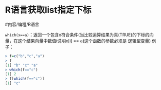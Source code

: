 R语言获取list指定下标
======

#内容/编程/R语言 


`which(x==a)`：返回一个包含x符合条件(当比较运算结果为真(TRUE)的下标的向 量，在这个结果向量中数值i说明x[i] == a(这个函数的参数必须是 逻辑型变量)
例子：
```r
> f=c("b","c","a")
> f
[1] "b" "c" "a"
> which(f=="c")
[1] 2
> f[which(f=="c")]
[1] "c"
```